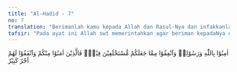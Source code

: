 ```yaml
---
title: "Al-Hadid - 7"
no: 7
translation: "Berimanlah kamu kepada Allah dan Rasul-Nya dan infakkanlah (di jalan Allah) sebagian dari harta yang Dia telah menjadikan kamu sebagai penguasanya (amanah). Maka orang-orang yang beriman di antara kamu dan menginfakkan (hartanya di jalan Allah) memperoleh pahala yang besar."
tafsir: "Pada ayat ini Allah swt memerintahkan agar beriman kepadaNya dan rasul-Nya menafkahkan harta-harta yang mereka miliki, karena harta dan anak itu adalah titipan Allah pada seseorang, tentu saja pada suatu hari titipan tersebut akan diambil kembali. Syu'bah berkata, \"Aku mendengar Qatadah menceritakan tentang Muththarif yang menemui Nabi saw, beliau membaca Surah atTakatsur, lalu berkata: Manusia berkata, \"Hartaku, hartaku.\" Hartamu hanya yang telah engkau makan lalu habis, atau pakaian yang engkau pakai lalu menjadi usang, atau sesuatu yang engkau sedekahkan lalu menjadi kekal (tetap). Maka selain dari itu akan lenyap dan untuk orang lain. (Riwayat Muslim) \n\nKemudian Allah menerangkan bahwa orang-orang yang beriman kepada Allah membenarkan rasul-Nya serta menginfakkan hartaharta yang jatuh menjadi milik dari peninggalan orang terdahulu, mereka ini akan mendapat pahala yang besar yang tidak pernah dilihat dan tergores di hati."
---
```


اٰمِنُوْا بِاللّٰهِ وَرَسُوْلِهٖ وَاَنْفِقُوْا مِمَّا جَعَلَكُمْ مُّسْتَخْلَفِيْنَ فِيْهِۗ فَالَّذِيْنَ اٰمَنُوْا مِنْكُمْ وَاَنْفَقُوْا لَهُمْ اَجْرٌ كَبِيْرٌ

